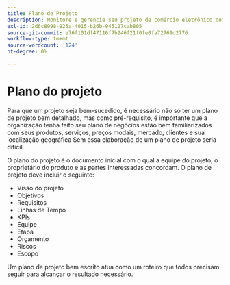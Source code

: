```yaml
---
title: Plano de Projeto
description: Monitore e gerencie seu projeto de comércio eletrônico com um plano de projeto detalhado de comércio eletrônico.
exl-id: 2d6c8998-925a-4015-b26b-945127cab805
source-git-commit: e76f101df47116f7b246f21f0fe0fa72769d2776
workflow-type: tm+mt
source-wordcount: '124'
ht-degree: 0%

---
```


# Plano do projeto

Para que um projeto seja bem-sucedido, é necessário não só ter um plano de projeto bem detalhado, mas como pré-requisito, é importante que a organização tenha feito seu plano de negócios estão bem familiarizados com seus produtos, serviços, preços modais, mercado, clientes e sua localização geográfica Sem essa elaboração de um plano de projeto seria difícil.

O plano do projeto é o documento inicial com o qual a equipe do projeto, o proprietário do produto e as partes interessadas concordam. O plano de projeto deve incluir o seguinte:

- Visão do projeto
- Objetivos
- Requisitos
- Linhas de Tempo
- KPIs
- Equipe
- Etapa
- Orçamento
- Riscos
- Escopo

Um plano de projeto bem escrito atua como um roteiro que todos precisam seguir para alcançar o resultado necessário.
